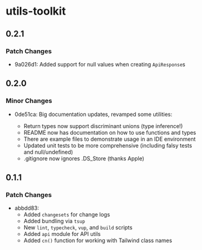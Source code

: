 # utils-toolkit

## 0.2.1

### Patch Changes

- 9a026d1: Added support for null values when creating `ApiResponse`s

## 0.2.0

### Minor Changes

- 0de51ca: Big documentation updates, revamped some utilities:

  - Return types now support discriminant unions (type inference!)
  - README now has documentation on how to use functions and types
  - There are example files to demonstrate usage in an IDE environment
  - Updated unit tests to be more comprehensive (including falsy tests and null/undefined)
  - .gitignore now ignores .DS_Store (thanks Apple)

## 0.1.1

### Patch Changes

- abbdd83:
  - Added `changesets` for change logs
  - Added bundling via `tsup`
  - New `lint`, `typecheck`, `vup`, and `build` scripts
  - Added `api` module for API utils
  - Added `cn()` function for working with Tailwind class names
